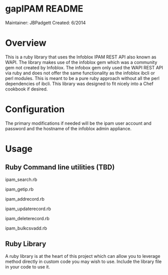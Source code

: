 gapIPAM  README
=================
Maintainer:  JBPadgett
Created: 6/2014

Overview
==========
This is a ruby library that uses the Infoblox IPAM REST API also known as WAPI.  The library makes use of the infoblox gem which was a community gem not created by Infoblox.
The infobox gem only used the WAPI REST API via ruby and does not offer the same functionality as the infoblox ibcli or perl modules.  This is meant to be a pure ruby approach without all the perl dependencies of ibcli.
This library was designed to fit nicely into a Chef cookbook if desired.

Configuration
===============
The primary modifications if needed will be the ipam user account and password and the hostname of the infoblox admin appliance.

Usage
===============

Ruby Command line utilities (TBD)
-----------------------------
ipam_search.rb

ipam_getip.rb

ipam_addrecord.rb

ipam_updaterecord.rb

ipam_deleterecord.rb

ipam_bulkcsvadd.rb


Ruby Library
-------------
A ruby library is at the heart of this project which can allow you to leverage method directly in custom code you may wish to use.
Include the library file in your code to use it.






